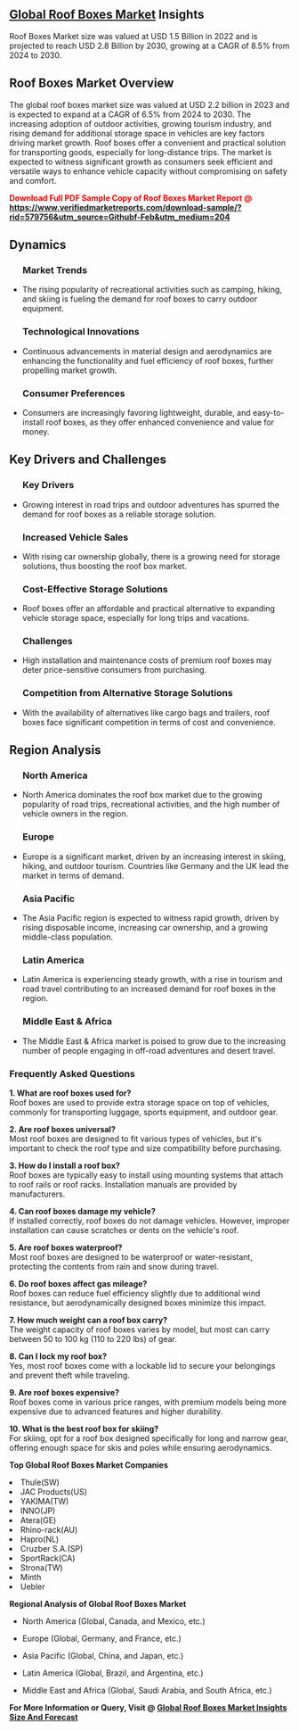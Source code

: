<h2><a href="https://www.verifiedmarketreports.com/download-sample/?rid=579756&amp;utm_source=Githubf&amp;utm_medium=204" target="_blank">Global Roof Boxes Market</a> Insights</h2><p>Roof Boxes Market size was valued at USD 1.5 Billion in 2022 and is projected to reach USD 2.8 Billion by 2030, growing at a CAGR of 8.5% from 2024 to 2030.</p><p> <h2>Roof Boxes Market Overview</h2> <p>The global roof boxes market size was valued at USD 2.2 billion in 2023 and is expected to expand at a CAGR of 6.5% from 2024 to 2030. The increasing adoption of outdoor activities, growing tourism industry, and rising demand for additional storage space in vehicles are key factors driving market growth. Roof boxes offer a convenient and practical solution for transporting goods, especially for long-distance trips. The market is expected to witness significant growth as consumers seek efficient and versatile ways to enhance vehicle capacity without compromising on safety and comfort.</p> <p><strong><p><span class=""><span style="color: #ff0000;"><strong>Download Full PDF Sample Copy of Roof Boxes Market Report</strong> @ </span><a href="https://www.verifiedmarketreports.com/download-sample/?rid=579756&amp;utm_source=Githubf-Feb&amp;utm_medium=204" target="_blank">https://www.verifiedmarketreports.com/download-sample/?rid=579756&amp;utm_source=Githubf-Feb&amp;utm_medium=204</a></span></p></strong></p> <h2>Dynamics</h2> <ul> <h3>Market Trends</h3> <li>The rising popularity of recreational activities such as camping, hiking, and skiing is fueling the demand for roof boxes to carry outdoor equipment.</li> <h3>Technological Innovations</h3> <li>Continuous advancements in material design and aerodynamics are enhancing the functionality and fuel efficiency of roof boxes, further propelling market growth.</li> <h3>Consumer Preferences</h3> <li>Consumers are increasingly favoring lightweight, durable, and easy-to-install roof boxes, as they offer enhanced convenience and value for money.</li> </ul> <h2>Key Drivers and Challenges</h2> <ul> <h3>Key Drivers</h3> <li>Growing interest in road trips and outdoor adventures has spurred the demand for roof boxes as a reliable storage solution.</li> <h3>Increased Vehicle Sales</h3> <li>With rising car ownership globally, there is a growing need for storage solutions, thus boosting the roof box market.</li> <h3>Cost-Effective Storage Solutions</h3> <li>Roof boxes offer an affordable and practical alternative to expanding vehicle storage space, especially for long trips and vacations.</li> </ul> <ul> <h3>Challenges</h3> <li>High installation and maintenance costs of premium roof boxes may deter price-sensitive consumers from purchasing.</li> <h3>Competition from Alternative Storage Solutions</h3> <li>With the availability of alternatives like cargo bags and trailers, roof boxes face significant competition in terms of cost and convenience.</li> </ul> <h2>Region Analysis</h2> <ul> <h3>North America</h3> <li>North America dominates the roof box market due to the growing popularity of road trips, recreational activities, and the high number of vehicle owners in the region.</li> <h3>Europe</h3> <li>Europe is a significant market, driven by an increasing interest in skiing, hiking, and outdoor tourism. Countries like Germany and the UK lead the market in terms of demand.</li> <h3>Asia Pacific</h3> <li>The Asia Pacific region is expected to witness rapid growth, driven by rising disposable income, increasing car ownership, and a growing middle-class population.</li> <h3>Latin America</h3> <li>Latin America is experiencing steady growth, with a rise in tourism and road travel contributing to an increased demand for roof boxes in the region.</li> <h3>Middle East & Africa</h3> <li>The Middle East & Africa market is poised to grow due to the increasing number of people engaging in off-road adventures and desert travel.</li> </ul> <h3>Frequently Asked Questions</h3> <p><strong>1. What are roof boxes used for?</strong><br>Roof boxes are used to provide extra storage space on top of vehicles, commonly for transporting luggage, sports equipment, and outdoor gear.</p> <p><strong>2. Are roof boxes universal?</strong><br>Most roof boxes are designed to fit various types of vehicles, but it's important to check the roof type and size compatibility before purchasing.</p> <p><strong>3. How do I install a roof box?</strong><br>Roof boxes are typically easy to install using mounting systems that attach to roof rails or roof racks. Installation manuals are provided by manufacturers.</p> <p><strong>4. Can roof boxes damage my vehicle?</strong><br>If installed correctly, roof boxes do not damage vehicles. However, improper installation can cause scratches or dents on the vehicle's roof.</p> <p><strong>5. Are roof boxes waterproof?</strong><br>Most roof boxes are designed to be waterproof or water-resistant, protecting the contents from rain and snow during travel.</p> <p><strong>6. Do roof boxes affect gas mileage?</strong><br>Roof boxes can reduce fuel efficiency slightly due to additional wind resistance, but aerodynamically designed boxes minimize this impact.</p> <p><strong>7. How much weight can a roof box carry?</strong><br>The weight capacity of roof boxes varies by model, but most can carry between 50 to 100 kg (110 to 220 lbs) of gear.</p> <p><strong>8. Can I lock my roof box?</strong><br>Yes, most roof boxes come with a lockable lid to secure your belongings and prevent theft while traveling.</p> <p><strong>9. Are roof boxes expensive?</strong><br>Roof boxes come in various price ranges, with premium models being more expensive due to advanced features and higher durability.</p> <p><strong>10. What is the best roof box for skiing?</strong><br>For skiing, opt for a roof box designed specifically for long and narrow gear, offering enough space for skis and poles while ensuring aerodynamics.</p> </p><p><strong>Top Global Roof Boxes Market Companies</strong></p><div data-test-id=""><p><li>Thule(SW)</li><li> JAC Products(US)</li><li> YAKIMA(TW)</li><li> INNO(JP)</li><li> Atera(GE)</li><li> Rhino-rack(AU)</li><li> Hapro(NL)</li><li> Cruzber S.A.(SP)</li><li> SportRack(CA)</li><li> Strona(TW)</li><li> Minth</li><li> Uebler</li></p><div><strong>Regional Analysis of&nbsp;Global Roof Boxes Market</strong></div><ul><li dir="ltr"><p dir="ltr">North America&nbsp;(Global, Canada, and Mexico, etc.)</p></li><li dir="ltr"><p dir="ltr">Europe (Global, Germany, and France, etc.)</p></li><li dir="ltr"><p dir="ltr">Asia Pacific&nbsp;(Global, China, and Japan, etc.)</p></li><li dir="ltr"><p dir="ltr">Latin America&nbsp;(Global, Brazil, and Argentina, etc.)</p></li><li dir="ltr">Middle East and Africa&nbsp;(Global, Saudi Arabia, and South Africa, etc.)</li></ul><p><strong>For More Information or Query, Visit @&nbsp;</strong><strong><a href="https://www.verifiedmarketreports.com/product/roof-boxes-market/?utm_source=Githubf&amp;utm_medium=204" target="_blank">Global Roof Boxes Market Insights Size And Forecast</a></strong></p></div>
